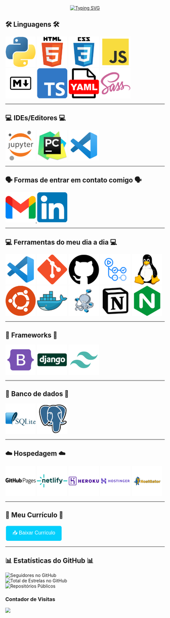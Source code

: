 <div align="center">
  <a href="https://git.io/typing-svg">
    <img 
      src="https://readme-typing-svg.demolab.com?font=Fira+Code&weight=100&duration=3500&pause=1000&center=true&vCenter=true&width=800&lines=%F0%9F%91%8B+Ol%C3%A1%2C+sou+Lucas+Kawatoko!;%F0%9F%92%BB+Trabalho+como+desenvolvedor+back-end%2C+focado+em+Python.;%F0%9F%8C%9F+Gosto+de+resolver+problemas+e+criar+solu%C3%A7%C3%B5es+simples+e+eficazes.;%F0%9F%9A%80+Sempre+aprendendo+e+buscando+novos+desafios.;%F0%9F%A4%9D+Bora+trocar+uma+ideia+e+fazer+acontecer!" 
      alt="Typing SVG" />
  </a>
</div>


## 🛠️ Linguagens 🛠️

<div align="left">
    <img src="imgs/Logo-Python.png" alt="Python" title="Python" width="96" height="96" />
    <img src="imgs/Logo-HTML.png" alt="HTML5" title="HTML5" width="96" height="96" />
    <img src="imgs/Logo-CSS.png" alt="CSS3" title="CSS3" width="96" height="96"/>
    <img src="imgs/Logo-JavaScript.png" alt="JavaScript" title="JavaScript" width="96" height="96" />
    <br>
    <img src="imgs/Logo-markdown.png" alt="Markdown" title="Markdown" width="96" height="96" />
    <img src="imgs/Logo-TypeScript.png" alt="TypeScript" title="TypeScript" width="96" height="96" />
    <img src="imgs/Logo-YAML.png" alt="YAML" title="YAML" width="96" height="96" />
    <img src="imgs/Logo-Sass.png" alt="Sass" title="Sass" width="96" height="96" />
</div>

---

## 💻 IDEs/Editores 💻

<div align="left">
    <img src="imgs/Logo-Jupyter.png" alt="Jupyter Notebook" title="Jupyter Notebook" width="96" height="96" />
    <img src="imgs/Logo-Pycharm.png" alt="PyCharm" title="PyCharm" width="96" height="96" />
    <img src="imgs/Logo-VsCode.png" alt="VS Code" title="Visual Studio Code" width="96" height="96" />
</div>

---

## 🗣️ Formas de entrar em contato comigo 🗣️

<div align="left">
    <a href="mailto:lucaskawatoko@gmail.com?subject=Oportunidade%20de%20Colaboração&body=Olá%20Lucas,%0D%0A%0D%0AEstou%20impressionado%20com%20seu%20trabalho%20como%20desenvolvedor%20back-end%20e%20gostaria%20de%20discutir%20uma%20possível%20colaboração.%20Por%20favor,%20entre%20em%20contato%20para%20que%20possamos%20conversar%20mais%20sobre%20isso.%0D%0A%0D%0AAtenciosamente,%0D%0A[Seu%20Nome]">
        <img src="imgs/Logo-Gmail.png" alt="Gmail" title="Gmail" width="96" height="96" />
    </a>
    <a href="https://www.linkedin.com/in/lucaskawatoko/" target="_blank">
        <img src="imgs/Logo-linkedin.png" alt="LinkedIn" title="LinkedIn" width="96" height="96" />
    </a>
</div>

---

## 💻 Ferramentas do meu dia a dia 💻

<div align="left">
    <img src="imgs/Logo-VsCode.png" alt="VS Code" title="Visual Studio Code" width="96" height="96" />
    <img src="imgs/Logo-Git.png" alt="Git" title="Git" width="96" height="96" />
    <img src="imgs/Logo-GitHub.png" alt="GitHub" title="GitHub" width="96" height="96" />
    <img src="imgs/Logo-GitHub-Actions.png" alt="GitHub Actions" title="GitHub Actions" width="96" height="96" />
    <img src="imgs/Logo-Linux.png" alt="Linux" title="Linux" width="96" height="96" />
    <br>
    <img src="imgs/Logo-Ubuntu.png" alt="Ubuntu" title="Ubuntu" width="96" height="96" />
    <img src="imgs/Logo-Docker.png" alt="Docker" title="Docker" width="96" height="96" />
    <img src="imgs/Logo-Docker-Compose.png" alt="Docker Compose" title="Docker Compose" width="96" height="96" />
    <img src="imgs/Logo-Notion.png" alt="Notion" title="Notion" width="96" height="96" />
    <img src="imgs/Logo-Nginx.png" alt="Nginx" title="Nginx" width="96" height="96" />
</div>

---

## 🧩 Frameworks 🧩

<div align="left">
    <img src="imgs/Logo-Bootstrap.png" alt="Bootstrap" title="Bootstrap" width="96" height="96" />
    <img src="imgs/Logo-Django.png" alt="Django" title="Django" width="96" height="96" />
    <img src="imgs/Logo-tailwindcss.png" alt="TailwindCSS" title="TailwindCSS" width="96" height="96" />
</div>

---

## 💾 Banco de dados 💾

<div align="left">
    <img src="imgs/Logo-SqLite.png" alt="SQLite" title="SQLite" width="96" height="96"/>
    <img src="imgs/Logo-Postgresql.png" alt="PostgreSQL" title="PostgreSQL" width="96" height="96" />
</div>

---

## ☁️ Hospedagem ☁️

<div align="left">
    <img src="imgs/Logo-GitHub-Pages.png" alt="GitHub Pages" title="GitHub Pages" width="96" height="96" />
    <img src="imgs/Logo-netlify.png" alt="Netlify" title="Netlify" width="96" height="96" />
    <img src="imgs/Logo-Heroku.png" alt="Heroku" title="Heroku" width="96" height="96" />
    <img src="imgs/Logo-Hostinger.png" alt="Hostinger" title="Hostinger" width="96" height="96" />
    <img src="imgs/Logo-HostGator.png" alt="HostGator" title="HostGator" width="96" height="96" />
</div>

---

## 📄 Meu Currículo 📄

<div align="left">
    <a href="docs/Currículo-Lucas-Kawatoko-dev-junior.pdf" download>
        <button style="background-color: #03cffc; border: none; color: white; padding: 10px 20px; text-align: center; text-decoration: none; display: inline-block; font-size: 16px; margin: 4px 2px; cursor: pointer; border-radius: 5px;">
            📥 Baixar Currículo
        </button>
    </a>
</div>

---

## 📊 Estatísticas do GitHub 📊

<div align="left">

![Seguidores no GitHub](https://img.shields.io/github/followers/lucaskawatoko?label=Seguidores&style=for-the-badge&logo=github&logoColor=white)<br>
![Total de Estrelas no GitHub](https://img.shields.io/github/stars/lucaskawatoko?label=Total%20de%20Estrelas&style=for-the-badge&logo=github&logoColor=gold)<br>
![Repositórios Públicos](https://img.shields.io/badge/Repositórios%20Públicos-30-blue?style=for-the-badge&logo=github)<br>

</div>

### **Contador de Visitas**
<p align="left">   <img alingn="center" src="https://profile-counter.glitch.me/lucaskawatoko/count.svg" /></p>
</div>

